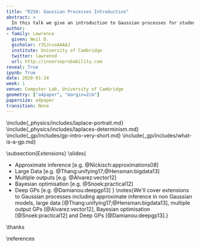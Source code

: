 ```yaml
---
title: "R250: Gaussian Processes Introduction"
abstract: >
  In this talk we give an introduction to Gaussian processes for students who are interested in working with GPs for the the R250 module. 
author:
- family: Lawrence
  given: Neil D.
  gscholar: r3SJcvoAAAAJ
  institute: University of Cambridge
  twitter: lawrennd
  url: http://inverseprobability.com
reveal: True
ipynb: True
date: 2020-01-24
week: 1
venue: Computer Lab, University of Cambridge
geometry: ["a4paper", "margin=2cm"]
papersize: a4paper
transition: None
---
```


\include{_physics/includes/laplace-portrait.md}
\include{_physics/includes/laplaces-determinism.md}
\include{_gp/includes/gp-intro-very-short.md}
\include{_gp/includes/what-is-a-gp.md}

\subsection{Extensions}
\slides{
* Approximate inference [e.g. @Nickisch:approximations08]
* Large Data [e.g. @Thang:unifying17;@Hensman:bigdata13]
* Multiple outputs [e.g. @Alvarez:vector12]
* Bayesian optimisation [e.g. @Snoek:practical12]
* Deep GPs [e.g. @Damianou:deepgp13]
}
\notes{We'll cover extensions to Gaussian processes including approximate inference in non Gaussian models, large data [@Thang:unifying17;@Hensman:bigdata13], multiple output GPs [@Alvarez:vector12], Bayesian optimisation [@Snoek:practical12] and Deep GPs [@Damianou:deepgp13].}

\thanks

\references


